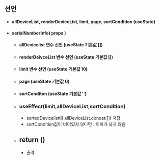 ## 선언
- #### allDeviceList, renderDeviceList, limit, page, sortCondition (useState)

- #### serialNumberInfo( props )
	- #### allDevicelist 변수 선언 (useState 기본값 \[]) 
	- #### renderDeivceList 변수 선언 (useState 기본값 \[])
	- #### limit 변수 선언 (useState 기본값 10)
	- #### page (useState 기본값 0)
	- #### sortConditon (useState 기본값 '')
	- ### useEffect(limit,allDeviceList,sortCondition)
		- sortedDevicelist에 allDeviceList.concat(\[]) 저장
		- sortCondition값이 비어있지 않다면 : 이해가 되지 않음
	- ## return ()
		- <AddSerialNumber /> 출력